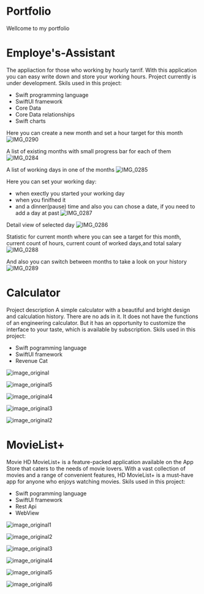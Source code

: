 # Portfolio
Wellcome to my portfolio

# Employe's-Assistant

The appliaction for those who working by hourly tarrif.
With this application you can easy write down and store your working hours.
Project currently is under development.
Skils used in this project:
 - Swift programming language
 - SwiftUI framework
 - Core Data
 - Core Data relationships
 - Swift charts


Here you can create a new month and set a hour target for this month
![IMG_0290](https://github.com/RomanSamborskyi/Portfolio/assets/82052893/9c59737f-e015-4228-b337-3aff1dd0f73c)

A list of existing months with small progress bar for each of them
![IMG_0284](https://github.com/RomanSamborskyi/Portfolio/assets/82052893/ecb5906f-ebfe-4f94-8abc-a2817ab38cf3)

A list of working days in one of the months
![IMG_0285](https://github.com/RomanSamborskyi/Portfolio/assets/82052893/093071a9-ff52-4f0c-9349-3407cb57ff7d)

Here you can set your working day:
 - when exectly you started your working day
 - when you finifhed it
 - and a dinner(pause) time
and also you can chose a date, if you need to add a day at past
![IMG_0287](https://github.com/RomanSamborskyi/Portfolio/assets/82052893/b523157c-c87a-4ff0-9a89-71facd1b827b)

Detail view of selected day
![IMG_0286](https://github.com/RomanSamborskyi/Portfolio/assets/82052893/85d449df-b4eb-46e2-a202-7b81e181a270)

Statistic for current month where you can see a target for this month, current count of hours, current count of 
worked days,and total salary 
![IMG_0288](https://github.com/RomanSamborskyi/Portfolio/assets/82052893/816f0577-9114-46ca-8284-7c192292efc0)

And also you can switch between months to take a look on your history
![IMG_0289](https://github.com/RomanSamborskyi/Portfolio/assets/82052893/142efed0-9b53-4357-9ae3-80f107d16472)




# Calculator 
Project description
A simple calculator with a beautiful and bright design and calculation history. There are no ads in it. It does not have the functions of an engineering calculator. But it has an opportunity to customize the interface to your taste, which is available by subscription.
Skils used in this project: 
 - Swift pogramming language
 - SwiftUI framework
 - Revenue Cat

![image_original](https://github.com/RomanSamborskyi/Portfolio/assets/82052893/6bc028dc-b7ae-4b9d-81f0-efdf999a113b)

![image_original5](https://github.com/RomanSamborskyi/Portfolio/assets/82052893/6fb4bb50-becf-435f-9546-4aabf4200745)

![image_original4](https://github.com/RomanSamborskyi/Portfolio/assets/82052893/51737767-63c7-4e68-9f94-7db65c0ef3ff)

![image_original3](https://github.com/RomanSamborskyi/Portfolio/assets/82052893/8233c685-f826-4292-911a-72f11684480f)

![image_original2](https://github.com/RomanSamborskyi/Portfolio/assets/82052893/f53dcd21-0cee-4f56-b4ff-c0c5e7aba72a)

# MovieList+

Movie HD MovieList+ is a feature-packed application available on the App Store that caters to the needs of movie lovers. With a vast collection of movies and a range of convenient features, HD MovieList+ is a must-have app for anyone who enjoys watching movies.
Skils used in this project:
  - Swift pogramming language
  - SwiftUI framework
  - Rest Api
  - WebView

![image_original1](https://github.com/RomanSamborskyi/Portfolio/assets/82052893/c7ce2898-d64a-411c-ae48-bcc9690c2897)

![image_original2](https://github.com/RomanSamborskyi/Portfolio/assets/82052893/36a79f93-6620-44a5-a048-250650c42cfd)

![image_original3](https://github.com/RomanSamborskyi/Portfolio/assets/82052893/a6909b13-1b46-44d5-97e7-80674ea4b928)

![image_original4](https://github.com/RomanSamborskyi/Portfolio/assets/82052893/51cdd282-e363-4f49-bee2-a4d9a5abea43)

![image_original5](https://github.com/RomanSamborskyi/Portfolio/assets/82052893/4d7e4690-4af5-43ca-ae0d-49d534279c28)

![image_original6](https://github.com/RomanSamborskyi/Portfolio/assets/82052893/0de1926d-444a-487a-9d85-7323b278b17a)






